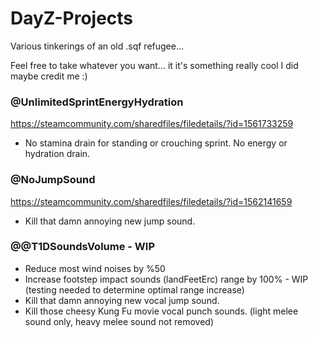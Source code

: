 # DayZ-Projects
Various tinkerings of an old .sqf refugee...

Feel free to take whatever you want... it it's something really cool I did maybe credit me :)

### @UnlimitedSprintEnergyHydration
https://steamcommunity.com/sharedfiles/filedetails/?id=1561733259

- No stamina drain for standing or crouching sprint. No energy or hydration drain.

### @NoJumpSound
https://steamcommunity.com/sharedfiles/filedetails/?id=1562141659

- Kill that damn annoying new jump sound.

### @@T1DSoundsVolume - WIP

- Reduce most wind noises by %50
- Increase footstep impact sounds (landFeetErc) range by 100% - WIP (testing needed to determine optimal range increase)
- Kill that damn annoying new vocal jump sound.
- Kill those cheesy Kung Fu movie vocal punch sounds. (light melee sound only, heavy melee sound not removed)




